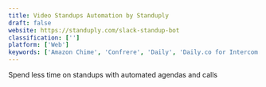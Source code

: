 ```yaml
---
title: Video Standups Automation by Standuply
draft: false 
website: https://standuply.com/slack-standup-bot
classification: ['']
platform: ['Web']
keywords: ['Amazon Chime', 'Confrere', 'Daily', 'Daily.co for Intercom', 'Glide 3', 'Google Duo', 'Jackfruit', 'Meet by Google', 'Meetingbird', 'Messenger Group Video Chats', 'Principle for Mac', 'Screen Sharing in Slack', 'Slack', 'Slack Beta', 'Slack Video Calls', 'Slack Video Messaging by Standuply', 'Standuply', 'Standups', 'VidHug', 'Video Bots by Intercom', 'WhatsApp', 'Zoom', 'easyUp']
---
```

Spend less time on standups with automated agendas and calls